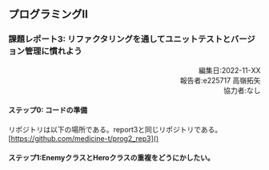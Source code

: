## プログラミングⅡ 
### 課題レポート3: リファクタリングを通してユニットテストとバージョン管理に慣れよう

<script type="text/javascript" async src="https://cdnjs.cloudflare.com/ajax/libs/mathjax/2.7.7/MathJax.js?config=TeX-MML-AM_CHTML">
</script>
<script type="text/x-mathjax-config">
 MathJax.Hub.Config({
 tex2jax: {
 inlineMath: [['$', '$'] ],
 displayMath: [ ['$$','$$'], ["\\[","\\]"] ]
 }
 });
</script>

<div style="text-align: right;">
編集日:2022-11-XX<br>
報告者:e225717 高嶺拓矢<br>  
協力者:なし
</div>

#### ステップ0: コードの準備
リポジトリは以下の場所である。report3と同じリポジトリである。
[https://github.com/medicine-t/prog2_rep3]()

#### ステップ1:EnemyクラスとHeroクラスの重複をどうにかしたい。

